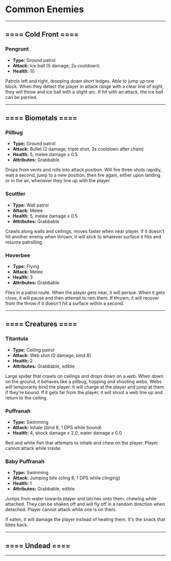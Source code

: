 # Common Enemies

---

## ==== Cold Front ====

### Pengrunt

* **Type:** Ground patrol
* **Attack:** Ice ball (5 damage, 2s cooldown)
* **Health:** 10

Patrols left and right, dropping down short ledges. Able to jump up one block. When they detect the player in attack range with a clear line of sight, they will throw and ice ball with a slight arc. If hit with an attack, the ice ball can be parried.

---

## ==== Biometals ====

### Pillbug

* **Type:** Ground patrol
* **Attack:** Bullet (2 damage, triple shot, 3s cooldown after chain)
* **Health:** 5, melee damage x 0.5
* **Attributes:** Grabbable

Drops from vents and rolls into attack position. Will fire three shots rapidly, wait a second, jump to a new position, then fire again, either upon landing or in the air, whenever they line up with the player.

### Scuttler

* **Type:** Wall patrol
* **Attack:** Melee
* **Health:** 5, melee damage x 0.5
* **Attributes:** Grabbable

Crawls along walls and ceilings, moves faster when near player. If it doesn't hit another enemy when thrown, it will stick to whatever surface it hits and resume patrolling.

### Hoverbee

* **Type:** Flying
* **Attack:** Melee
* **Health:** 3
* **Attributes:** Grabbable

Flies in a patrol route. When the player gets near, it will persue. When it gets close, it will pause and then attempt to ram them. If thrown, it will recover from the throw if it doesn't hit a surface within a second.

---

## ==== Creatures ====

### Titantula

* **Type:** Ceiling patrol
* **Attack:** Web shot (0 damage, bind 8)
* **Health:** 2
* **Attributes:** Grabbable, edible

Large spider that crawls on ceilings and drops down on a web. When down on the ground, it behaves like a pillbug, hopping and shooting webs. Webs will temporarily bind the player. It will charge at the player and jump at them if they're bound. If it gets far from the player, it will shoot a web line up and return to the ceiling.

### Puffranah

* **Type:** Swimming
* **Attack:** Inhale (bind 8, 1 DPS while bound)
* **Health:** 4, shock damage x 2.0, water damage x 0.0

Red and white fish that attempts to inhale and chew on the player. Player cannot attack while inside.

### Baby Puffranah

* **Type:** Swimming
* **Attack:** Jumping bite (cling 8, 1 DPS while clinging)
* **Health:** 1
* **Attributes:** Grabbable, edible

Jumps from water towards player and latches onto them, chewing while attached. They can be shaken off and will fly off in a random direction when detached. Player cannot attack while one is on them.

If eaten, it will damage the player instead of healing them. It's the snack that bites back.

---

## ==== Undead ====

---